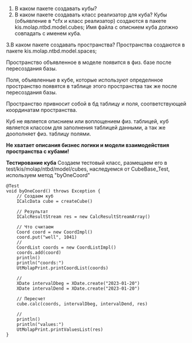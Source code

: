 1. В каком пакете создавать кубы?
2. В каком пакете создавать класс реализатор для куба?
Кубы (объявление в *cfx и класс реализатор) создаются в пакете kis.molap.ntbd.model.cubes;
Имя файла с описнием куба должно совпадать с именем куба. 

3.В каком пакете создавать пространства?
Пространства создаются в пакете kis.molap.ntbd.model.spaces;


Пространство объявленное в моделе появится в физ. базе после пересоздания базы.

Поля, объявленные в кубе, которые используют определнное пространство появятся в таблице
этого пространства так же после пересоздания базы.

Пространство привносит собой в бд таблицу и поля, соответствующей координатам
пространства.

Куб не является описнием или воплощением физ. таблицей, куб является классом для
заполнения таблицей данными, а так же доополняет физ. таблицу полями.

 ****Не хватает описания бизнес логики и модели взаимодействия пространства с кубами!****
 
****Тестирование куба****
Создаем тестовый класс, размещаем его в test/kis/molap/ntbd/model/cubes, 
наследуемся от CubeBase_Test, используем метод "byOneCoord"

```
@Test
void byOneCoord() throws Exception {
    // Создаем куб
    ICalcData cube = createCube()

    // Результат
    ICalcResultStream res = new CalcResultStreamArray()

    // Что считаем
    Coord coord = new CoordImpl()
    coord.put("well", 1041)
    //
    CoordList coords = new CoordListImpl()
    coords.add(coord)
    println()
    println("coords:")
    UtMolapPrint.printCoordList(coords)

    //
    XDate intervalDbeg = XDate.create("2023-01-20")
    XDate intervalDend = XDate.create("2023-01-20")

    // Пересчет
    cube.calc(coords, intervalDbeg, intervalDend, res)

    //
    println()
    println("values:")
    UtMolapPrint.printValuesList(res)
}


```